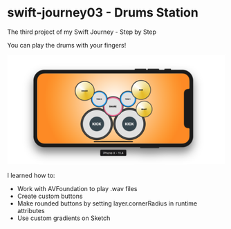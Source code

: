 # swift-journey03 - Drums Station

The third project of my Swift Journey - Step by Step

You can play the drums with your fingers!

![alt text](https://github.com/lkameya/swift-journey03/blob/master/drums.png)

I learned how to:

- Work with AVFoundation to play .wav files
- Create custom buttons
- Make rounded buttons by setting layer.cornerRadius in runtime attributes
- Use custom gradients on Sketch
